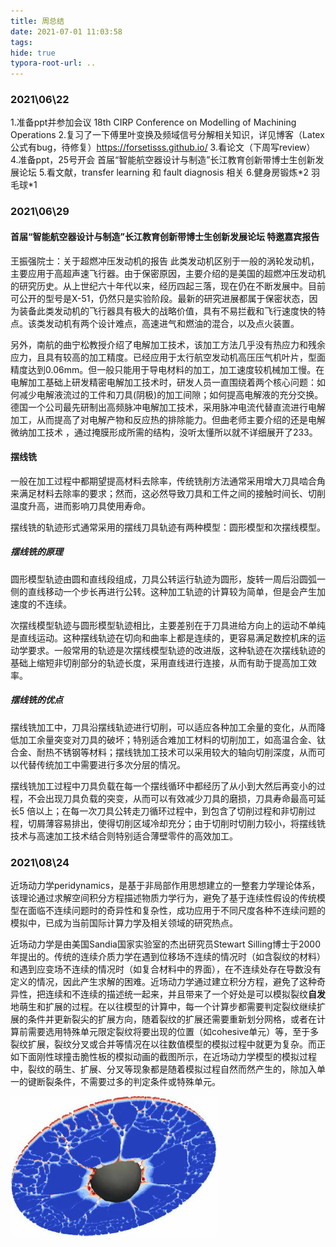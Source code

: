 ```yaml
---
title: 周总结
date: 2021-07-01 11:03:58
tags: 
hide: true
typora-root-url: ..
---
```


### 2021\06\22

1.准备ppt并参加会议
18th CIRP Conference on Modelling of Machining Operations
		2.复习了一下傅里叶变换及频域信号分解相关知识，详见博客（Latex公式有bug，待修复）https://forsetisss.github.io/
		3.看论文（下周写review）
		4.准备ppt，25号开会
首届“智能航空器设计与制造”长江教育创新带博士生创新发展论坛
		5.看文献，transfer learning 和 fault diagnosis 相关
		6.健身房锻炼\*2 
						羽毛球\*1

### 2021\06\29

#### 首届“智能航空器设计与制造”长江教育创新带博士生创新发展论坛 特邀嘉宾报告

王振强院士：关于超燃冲压发动机的报告
此类发动机区别于一般的涡轮发动机，主要应用于高超声速飞行器。由于保密原因，主要介绍的是美国的超燃冲压发动机的研究历史。从上世纪六十年代以来，经历四起三落，现在仍在不断发展中。目前可公开的型号是X-51，仍然只是实验阶段。最新的研究进展都属于保密状态，因为装备此类发动机的飞行器具有极大的战略价值，具有不易拦截和飞行速度快的特点。该类发动机有两个设计难点，高速进气和燃油的混合，以及点火装置。

另外，南航的曲宁松教授介绍了电解加工技术，该加工方法几乎没有热应力和残余应力，且具有较高的加工精度。已经应用于太行航空发动机高压压气机叶片，型面精度达到0.06mm。但一般只能用于导电材料的加工，加工速度较机械加工慢。在电解加工基础上研发精密电解加工技术时，研发人员一直围绕着两个核心问题：如何减少电解液流过的工件和刀具(阴极)的加工间隙；如何提高电解液的充分交换。德国一个公司最先研制出高频脉冲电解加工技术，采用脉冲电流代替直流进行电解加工，从而提高了对电解产物和反应热的排除能力。但曲老师主要介绍的还是电解微纳加工技术 ，通过掩膜形成所需的结构，没听太懂所以就不详细展开了233。

#### 摆线铣

一般在加工过程中都期望提高材料去除率，传统铣削方法通常采用增大刀具啮合角来满足材料去除率的要求；然而，这必然导致刀具和工件之间的接触时间长、切削温度升高，进而影响刀具使用寿命。

摆线铣的轨迹形式通常采用的摆线刀具轨迹有两种模型：圆形模型和次摆线模型。

##### 摆线铣的原理

圆形模型轨迹由圆和直线段组成，刀具公转运行轨迹为圆形，旋转一周后沿圆弧一侧的直线移动一个步长再进行公转。这种加工轨迹的计算较为简单，但是会产生加速度的不连续。

次摆线模型轨迹与圆形模型轨迹相比，主要差别在于刀具进给方向上的运动不单纯是直线运动。这种摆线轨迹在切向和曲率上都是连续的，更容易满足数控机床的运动学要求。一般常用的轨迹是次摆线模型轨迹的改进版，这种轨迹在次摆线轨迹的基础上缩短非切削部分的轨迹长度，采用直线进行连接，从而有助于提高加工效率。

##### 摆线铣的优点

摆线铣加工中，刀具沿摆线轨迹进行切削，可以适应各种加工余量的变化，从而降低加工余量突变对刀具的破坏；特别适合难加工材料的切削加工，如高温合金、钛合金、耐热不锈钢等材料；摆线铣加工技术可以采用较大的轴向切削深度，从而可以代替传统加工中需要进行多次分层的情况。

摆线铣加工过程中刀具负载在每一个摆线循环中都经历了从小到大然后再变小的过程，不会出现刀具负载的突变，从而可以有效减少刀具的磨损，刀具寿命最高可延长5 倍以上；在每一次刀具公转走刀循环过程中，到包含了切削过程和非切削过程，切屑薄容易排出，使得切削区域冷却充分；由于切削时切削力较小，将摆线铣技术与高速加工技术结合则特别适合薄壁零件的高效加工。

### 2021\08\24

近场动力学peridynamics，是基于非局部作用思想建立的一整套力学理论体系，该理论通过求解空间积分方程描述物质力学行为，避免了基于连续性假设的传统模型在面临不连续问题时的奇异性和复杂性，成功应用于不同尺度各种不连续问题的模拟中，已成为当前国际计算力学及相关领域的研究热点。

近场动力学是由美国Sandia国家实验室的杰出研究员Stewart Silling博士于2000年提出的。传统的连续介质力学在遇到位移场不连续的情况时（如含裂纹的材料）和遇到应变场不连续的情况时（如复合材料中的界面），在不连续处存在导数没有定义的情况，因此产生求解的困难。近场动力学通过建立积分方程，避免了这种奇异性，把连续和不连续的描述统一起来，并且带来了一个好处是可以模拟裂纹**自发**地萌生和扩展的过程。在以往模型的计算中，每一个计算步都需要判定裂纹继续扩展的条件并更新裂尖的扩展方向，随着裂纹的扩展还需要重新划分网格，或者在计算前需要选用特殊单元限定裂纹将要出现的位置（如cohesive单元）等，至于多裂纹扩展，裂纹分叉或合并等情况在以往数值模型的模拟过程中就更为复杂。而正如下面刚性球撞击脆性板的模拟动画的截图所示，在近场动力学模型的模拟过程中，裂纹的萌生、扩展、分叉等现象都是随着模拟过程自然而然产生的，除加入单一的键断裂条件，不需要过多的判定条件或特殊单元。

<img src="/images/2021周总结/进场动力学模型模拟刚性球撞击脆性板的过程.jpg" alt="进场动力学模型模拟刚性球撞击脆性板的过程" style="zoom:33%;" />

